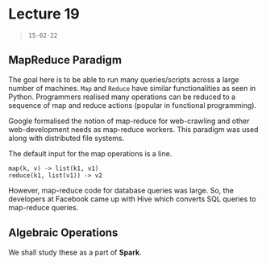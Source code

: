 # Lecture 19

> `15-02-22`

## MapReduce Paradigm

The goal here is to be able to run many queries/scripts across a large number of machines. `Map` and `Reduce` have similar functionalities as seen in Python. Programmers realised many operations can be reduced to a sequence of map and reduce actions (popular in functional programming). 

Google formalised the notion of map-reduce for web-crawling and other web-development needs as map-reduce workers. This paradigm was used along with distributed file systems.

The default input for the map operations is a line. 

```
map(k, v) -> list(k1, v1)
reduce(k1, list(v1)) -> v2
```

However, map-reduce code for database queries was large. So, the developers at Facebook came up with Hive which converts SQL queries to map-reduce queries.

## Algebraic Operations

We shall study these as a part of **Spark**.